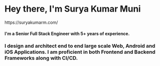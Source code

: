 <h1>
Hey there, I'm Surya Kumar Muni
</h1>
<p>
https://suryakumarm.com/
<p>

<h4>
I'm a Senior Full Stack Engineer with 5+ years of experience.
</h4>

<h3>
 I design and architect end to end large scale Web, Android and iOS Applications. I am proficient in both Frontend and Backend Frameworks along with CI/CD.
</h3>



